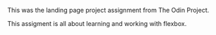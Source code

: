 This was the landing page project assignment from The Odin Project.

This assigment is all about learning and working with flexbox.